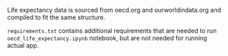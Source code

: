 Life expectancy data is sourced from oecd.org and ourworldindata.org and compiled to fit the same structure.

`requirements.txt` contains additional requirements that are needed to run `oecd_life_expectancy.ipynb` notebook, but are not needed for running actual app.